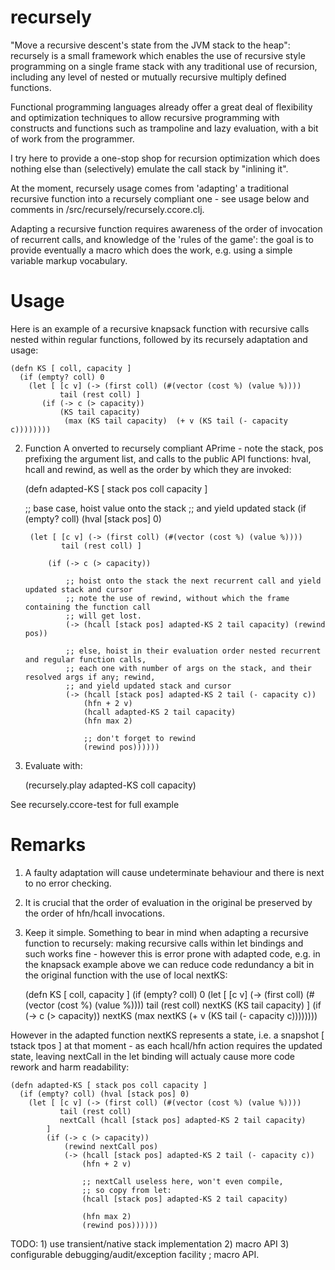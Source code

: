 recursely
=======

"Move a recursive descent's state from the JVM stack to the heap": recursely is a small framework which enables the 
use of recursive style programming on a single frame stack with any traditional use of recursion, including any level of
nested or mutually recursive multiply defined functions. 

Functional programming languages already offer a great deal of flexibility and optimization techniques to allow recursive 
programming with constructs and functions such as trampoline and lazy evaluation, with a bit of work from the programmer. 

I try here to provide a one-stop shop for recursion optimization which does nothing else than (selectively) emulate
the call stack by "inlining it".

At the moment, recursely usage comes from 'adapting' a traditional recursive function into a recursely compliant one - see usage below
and comments in /src/recursely/recursely.ccore.clj. 

Adapting a recursive function requires awareness of the order of invocation of recurrent calls, and knowledge of the 
'rules of the game': the goal is to provide eventually a macro which does the work, e.g. using a simple variable markup vocabulary.


Usage
=====
Here is an example of a recursive knapsack function with recursive calls nested within regular functions, followed by 
its recursely adaptation and usage:

    (defn KS [ coll, capacity ]
      (if (empty? coll) 0
        (let [ [c v] (-> (first coll) (#(vector (cost %) (value %)))) 
               tail (rest coll) ]
           (if (-> c (> capacity))
               (KS tail capacity)
                (max (KS tail capacity)  (+ v (KS tail (- capacity c)))))))) 

2) Function A onverted to recursely compliant APrime  - note the stack, pos prefixing the argument list, 
and calls to the public API functions: hval, hcall and rewind, as well as the order by which 
they are invoked:

    (defn adapted-KS [ stack pos coll capacity ]

      ;; base case, hoist value onto the stack 
      ;; and yield updated stack
      (if (empty? coll) (hval [stack pos] 0)

        (let [ [c v] (-> (first coll) (#(vector (cost %) (value %)))) 
               tail (rest coll) ]

            (if (-> c (> capacity))

                ;; hoist onto the stack the next recurrent call and yield updated stack and cursor
                ;; note the use of rewind, without which the frame containing the function call 
                ;; will get lost.
                (-> (hcall [stack pos] adapted-KS 2 tail capacity) (rewind pos))

                ;; else, hoist in their evaluation order nested recurrent and regular function calls, 
                ;; each one with number of args on the stack, and their resolved args if any; rewind,
                ;; and yield updated stack and cursor
                (-> (hcall [stack pos] adapted-KS 2 tail (- capacity c)) 
                    (hfn + 2 v)
                    (hcall adapted-KS 2 tail capacity)
                    (hfn max 2)

                    ;; don't forget to rewind
                    (rewind pos))))))


3) Evaluate with:

    (recursely.play adapted-KS coll capacity)

See recursely.ccore-test for full example

Remarks
=======
1) A faulty adaptation will cause undeterminate behaviour and there is next to no error checking.

2) It is crucial that the order of evaluation in the original be preserved by the order of hfn/hcall invocations.

3) Keep it simple. Something to bear in mind when adapting a recursive function to recursely: making recursive 
calls within let bindings and such works fine - however this is error prone with adapted code, 
e.g. in the knapsack example above we can reduce code redundancy a bit in the original function 
with the use of local nextKS: 

    (defn KS [ coll, capacity ]
      (if (empty? coll) 0
        (let [ [c v] (-> (first coll) (#(vector (cost %) (value %)))) 
               tail (rest coll) 
               nextKS (KS tail capacity) ]
           (if (-> c (> capacity))
                nextKS
                (max nextKS  (+ v (KS tail (- capacity c)))))))) 

However in the adapted function nextKS represents a state, i.e. a snapshot [ tstack tpos ]
at that moment - as each hcall/hfn action requires the updated state, leaving nextCall 
in the let binding will actualy cause more code rework and harm readability:

    (defn adapted-KS [ stack pos coll capacity ]
      (if (empty? coll) (hval [stack pos] 0)
        (let [ [c v] (-> (first coll) (#(vector (cost %) (value %)))) 
               tail (rest coll) 
               nextCall (hcall [stack pos] adapted-KS 2 tail capacity) 
            ]
            (if (-> c (> capacity))
                (rewind nextCall pos)
                (-> (hcall [stack pos] adapted-KS 2 tail (- capacity c)) 
                    (hfn + 2 v)

                    ;; nextCall useless here, won't even compile, 
                    ;; so copy from let:
                    (hcall [stack pos] adapted-KS 2 tail capacity) 

                    (hfn max 2)
                    (rewind pos))))))

TODO: 1) use transient/native stack implementation
      2) macro API
      3) configurable debugging/audit/exception facility ; macro API.
